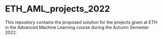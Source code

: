 # ETH_AML_projects_2022
This repository contains the proposed solution for the projects given at ETH in the Advanced Machine Learning course during the Autumn Semester 2022.

